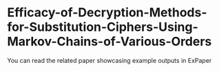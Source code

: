 # Efficacy-of-Decryption-Methods-for-Substitution-Ciphers-Using-Markov-Chains-of-Various-Orders

You can read the related paper showcasing example outputs in ExPaper
